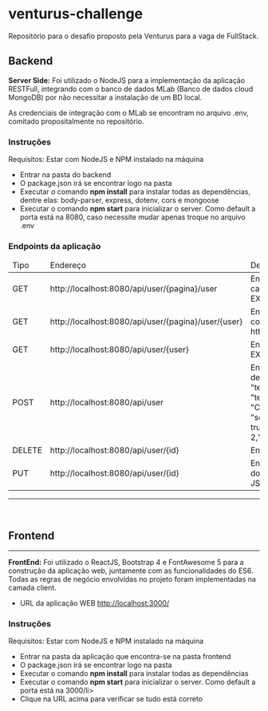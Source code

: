 # venturus-challenge
Repositório para o desafio proposto pela Venturus para a vaga de FullStack.

<h2>Backend</h2>

<b>Server Side:</b> Foi utilizado o NodeJS para a implementação da aplicação RESTFull, integrando com o banco de dados MLab (Banco de dados cloud MongoDB) por não necessitar a instalação de um BD local.
<p>As credenciais de integração com o MLab se encontram no arquivo .env, comitado propositalmente no repositório.</p>

<h3>Instruções</h3>
  <p>Requisitos: Estar com NodeJS e NPM instalado na máquina</p>

<ul>
  <li>Entrar na pasta do backend</li>
  <li>O package.json irá se encontrar logo na pasta</li>
  <li>Executar o comando <b>npm install</b> para instalar todas as dependências, dentre elas: body-parser, express, dotenv, cors e mongoose</li>
  <li>Executar o comando <b>npm start</b> para inicializar o server. Como default a porta está na 8080, caso necessite mudar apenas troque no arquivo .env</li>
</ul>

<h3>Endpoints da aplicação</h3>

<table>
    <thead>
        <tr>
            <td>Tipo</td>
            <td>Endereço</td>
            <td>Descrição</td>
        </tr>
    </thead>
    <tbody>
         <tr>
            <td>GET</td>
            <td>http://localhost:8080/api/user/{pagina}/user</td>
            <td>Endpoint para recuperar todos os usuários cadastrados com o recursos de paginação. EX: http://localhost:8080/api/user/1/user</td>
        </tr>
        <tr>
            <td>GET</td>
            <td>http://localhost:8080/api/user/{pagina}/user/{user}</td>
            <td>Endpoint para filtrar os usuários cadastrados com o recurso de paginação. EX: http://localhost:8080/api/user/1/user/usuario1</td>
        </tr>
        <tr>
            <td>GET</td>
            <td>http://localhost:8080/api/user/{user}</td>
            <td>Endpoint para filtrar os usuários cadastrados. EX: http://localhost:8080/api/user/usuario1</td>
        </tr>
         <tr>
            <td>POST</td>
            <td>http://localhost:8080/api/user</td>
            <td>Endpoint para cadastrar um usuário. O formato de corpo deve ser JSON. EX: 
            {"username": "teste","name": "nome do teste","email": "teste@gmail.com","city": "Campinas","rideInGroup": {"always": false, "sometimes": false, "never": true},"dayOfWeek": ["Sun", "Sat"],"post": 2,"album": 45,"photo": 65}</td>
        </tr>
        <tr>
            <td>DELETE</td>
            <td>http://localhost:8080/api/user/{id}</td>
            <td>Endpoint para remover um usuário pelo seu ID</td>
        </tr>
        <tr>
            <td>PUT</td>
            <td>http://localhost:8080/api/user/{id}</td>
            <td>Endpoint para alterar as fotos, album e posts do usuário. O formato de corpo deve ser JSON. EX: {"post": 2, "album": 3, "photo": 32}</td>
        </tr>
    </tbody>
</table>

<hr/> <br/>

<h2>Frontend</h2> <hr/>

<b>FrontEnd:</b> Foi utilizado o ReactJS, Bootstrap 4 e FontAwesome 5 para a construção da aplicação web, juntamente com as funcionalidades do ES6. Todas as regras de negócio envolvidas no projeto foram implementadas na camada client.

- URL da aplicação WEB <a href="http://localhost:3000/">http://localhost:3000/</a>

<h3>Instruções</h3>
  <p>Requisitos: Estar com NodeJS e NPM instalado na máquina</p>

<ul>
  <li>Entrar na pasta da aplicação que encontra-se na pasta frontend</li>
  <li>O package.json irá se encontrar logo na pasta</li>
  <li>Executar o comando <b>npm install</b> para instalar todas as dependências</li>
  <li>Executar o comando <b>npm start</b> para inicializar o server. Como default a porta está na 3000/li>
  <li>Clique na URL acima para verificar se tudo está correto</li>
</ul>